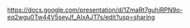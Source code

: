 https://docs.google.com/presentation/d/1ZmaRt7guhiRPN9o-eq2wgu0Tw44V5seyJf_AIxAJT7s/edit?usp=sharing
